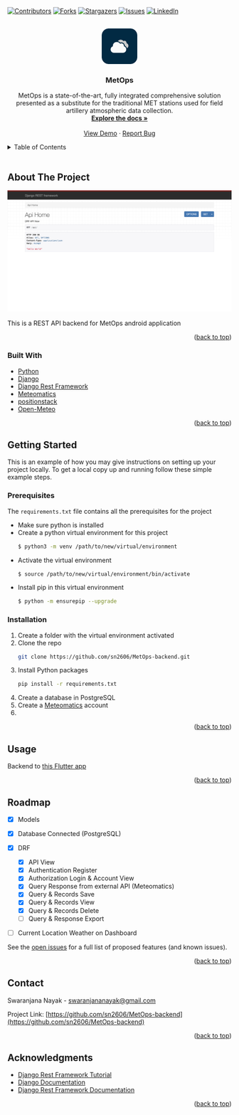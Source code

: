 <div id="top"></div>

[![Contributors][contributors-shield]][contributors-url]
[![Forks][forks-shield]][forks-url]
[![Stargazers][stars-shield]][stars-url]
[![Issues][issues-shield]][issues-url]
[![LinkedIn][linkedin-shield]][linkedin-url]



<!-- PROJECT LOGO -->
<br />
<div align="center">
  <a href="https://github.com/sn2606/MetOps-backend">
    <img src="assets/cloud.png" alt="Logo" width="80" height="80">
  </a>

<h3 align="center">MetOps</h3>

  <p align="center">
    MetOps is a state-of-the-art, fully integrated comprehensive solution presented as a substitute for the traditional MET stations used for field artillery atmospheric data collection.
    <br />
    <a href="https://github.com/sn2606/MetOps-backend"><strong>Explore the docs »</strong></a>
    <br />
    <br />
    <a href="https://github.com/sn2606/MetOps-backend">View Demo</a>
    ·
    <a href="https://github.com/sn2606/MetOps-backend/issues">Report Bug</a>
  </p>
</div>



<!-- TABLE OF CONTENTS -->
<details>
  <summary>Table of Contents</summary>
  <ol>
    <li>
      <a href="#about-the-project">About The Project</a>
      <ul>
        <li><a href="#built-with">Built With</a></li>
      </ul>
    </li>
    <li>
      <a href="#getting-started">Getting Started</a>
      <ul>
        <li><a href="#prerequisites">Prerequisites</a></li>
        <li><a href="#installation">Installation</a></li>
      </ul>
    </li>
    <li><a href="#usage">Usage</a></li>
    <li><a href="#roadmap">Roadmap</a></li>
    <li><a href="#contributing">Contributing</a></li>
    <li><a href="#contact">Contact</a></li>
    <li><a href="#acknowledgments">Acknowledgments</a></li>
  </ol>
</details>

<br>

<!-- ABOUT THE PROJECT -->
## About The Project

[![Product Name Screen Shot][product-screenshot]](https://example.com)

This is a REST API backend for MetOps android application


<p align="right">(<a href="#top">back to top</a>)</p>



### Built With

* [Python](https://www.python.org/)
* [Django](https://www.djangoproject.com/)
* [Django Rest Framework](https://www.django-rest-framework.org/)
* [Meteomatics](https://www.meteomatics.com/en/)
* [positionstack](https://positionstack.com/)
* [Open-Meteo](https://open-meteo.com/en/)

<p align="right">(<a href="#top">back to top</a>)</p>



<!-- GETTING STARTED -->
## Getting Started

This is an example of how you may give instructions on setting up your project locally.
To get a local copy up and running follow these simple example steps.

### Prerequisites

The `requirements.txt` file contains all the prerequisites for the project
* Make sure python is installed
* Create a python virtual environment for this project
  ```sh
  $ python3 -m venv /path/to/new/virtual/environment
  ```
* Activate the virtual environment
  ```sh
  $ source /path/to/new/virtual/environment/bin/activate
  ```
* Install pip in this virtual environment
  ```sh
  $ python -m ensurepip --upgrade
  ```

### Installation

1. Create a folder with the virtual environment activated
2. Clone the repo
   ```sh
   git clone https://github.com/sn2606/MetOps-backend.git
   ```
3. Install Python packages
   ```sh
   pip install -r requirements.txt
   ```
4. Create a database in PostgreSQL
5. Create a [Meteomatics](https://www.meteomatics.com/en/) account
6. 

<p align="right">(<a href="#top">back to top</a>)</p>



<!-- USAGE EXAMPLES -->
## Usage

Backend to [this Flutter app](https://github.com/sn2606/MetOps-frontend)

<p align="right">(<a href="#top">back to top</a>)</p>



<!-- ROADMAP -->
## Roadmap

- [x] Models
- [x] Database Connected (PostgreSQL)
- [x] DRF
    - [x] API View
    - [x] Authentication Register
    - [x] Authorization Login & Account View
    - [x] Query Response from external API (Meteomatics)
    - [x] Query & Records Save
    - [x] Query & Records View
    - [x] Query & Records Delete
    - [ ] Query & Response Export
- [ ] Current Location Weather on Dashboard


See the [open issues](https://github.com/sn2606/MetOps-backend/issues) for a full list of proposed features (and known issues).

<p align="right">(<a href="#top">back to top</a>)</p>



<!-- CONTACT -->
## Contact

Swaranjana Nayak - swaranjananayak@gmail.com

Project Link: [https://github.com/sn2606/MetOps-backend](https://github.com/sn2606/MetOps-backend)

<p align="right">(<a href="#top">back to top</a>)</p>



<!-- ACKNOWLEDGMENTS -->
## Acknowledgments

* [Django Rest Framework Tutorial](https://www.youtube.com/watch?v=c708Nf0cHrs&t=6568s)
* [Django Documentation](https://docs.djangoproject.com/en/4.1/)
* [Django Rest Framework Documentation](https://www.django-rest-framework.org/)

<p align="right">(<a href="#top">back to top</a>)</p>



<!-- MARKDOWN LINKS & IMAGES -->
<!-- https://www.markdownguide.org/basic-syntax/#reference-style-links -->
[contributors-shield]: https://img.shields.io/github/contributors/sn2606/MetOps-backend.svg?style=for-the-badge
[contributors-url]: https://github.com/sn2606/MetOps-backend/graphs/contributors
[forks-shield]: https://img.shields.io/github/forks/sn2606/MetOps-backend.svg?style=for-the-badge
[forks-url]: https://github.com/sn2606/MetOps-backend/network/members
[stars-shield]: https://img.shields.io/github/stars/sn2606/MetOps-backend.svg?style=for-the-badge
[stars-url]: https://github.com/sn2606/MetOps-backend/stargazers
[issues-shield]: https://img.shields.io/github/issues/sn2606/MetOps-backend.svg?style=for-the-badge
[issues-url]: https://github.com/sn2606/MetOps-backend/issues
[linkedin-shield]: https://img.shields.io/badge/-LinkedIn-black.svg?style=for-the-badge&logo=linkedin&colorB=555
[linkedin-url]: https://linkedin.com/in/swaranjana
[product-screenshot]: assets/screenshot.png
